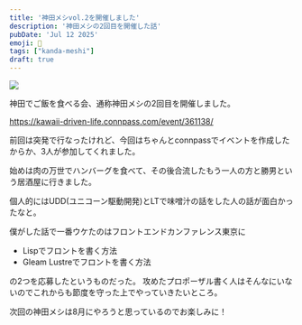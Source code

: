 ```yaml
---
title: '神田メシvol.2を開催しました'
description: '神田メシの2回目を開催した話'
pubDate: 'Jul 12 2025'
emoji: 🦊
tags: ["kanda-meshi"]
draft: true
---
```


![](/img/2025-07-12-035043.png)

神田でご飯を食べる会、通称神田メシの2回目を開催しました。

https://kawaii-driven-life.connpass.com/event/361138/

前回は突発で行なったけれど、今回はちゃんとconnpassでイベントを作成したからか、3人が参加してくれました。

始めは肉の万世でハンバーグを食べて、その後合流したもう一人の方と勝男という居酒屋に行きました。

個人的にはUDD(ユニコーン駆動開発)とLTで味噌汁の話をした人の話が面白かったなと。

僕がした話で一番ウケたのはフロントエンドカンファレンス東京に

- Lispでフロントを書く方法
- Gleam Lustreでフロントを書く方法

の2つを応募したというものだった。
攻めたプロポーザル書く人はそんなにいないのでこれからも節度を守った上でやっていきたいところ。

次回の神田メシは8月にやろうと思っているのでお楽しみに！
